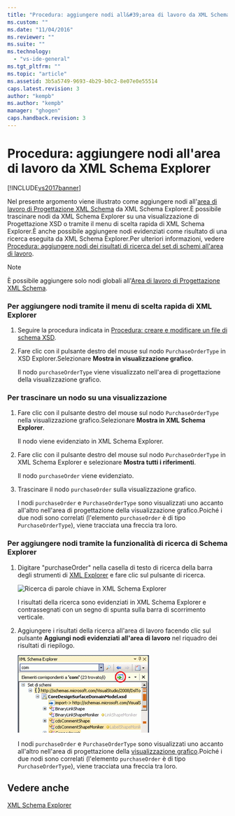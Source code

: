 ```yaml
---
title: "Procedura: aggiungere nodi all&#39;area di lavoro da XML Schema Explorer | Microsoft Docs"
ms.custom: ""
ms.date: "11/04/2016"
ms.reviewer: ""
ms.suite: ""
ms.technology: 
  - "vs-ide-general"
ms.tgt_pltfrm: ""
ms.topic: "article"
ms.assetid: 3b5a5749-9693-4b29-b0c2-8e07e0e55514
caps.latest.revision: 3
author: "kempb"
ms.author: "kempb"
manager: "ghogen"
caps.handback.revision: 3
---
```

# Procedura: aggiungere nodi all&#39;area di lavoro da XML Schema Explorer
[!INCLUDE[vs2017banner](../code-quality/includes/vs2017banner.md)]

Nel presente argomento viene illustrato come aggiungere nodi all'[area di lavoro di Progettazione XML Schema](../xml-tools/xml-schema-designer-workspace.md) da XML Schema Explorer.È possibile trascinare nodi da XML Schema Explorer su una visualizzazione di Progettazione XSD o tramite il menu di scelta rapida di XML Schema Explorer.È anche possibile aggiungere nodi evidenziati come risultato di una ricerca eseguita da XML Schema Explorer.Per ulteriori informazioni, vedere [Procedura: aggiungere nodi dei risultati di ricerca del set di schemi all'area di lavoro](../xml-tools/how-to-add-schema-set-search-result-nodes-to-the-workspace.md).  
  
> [!NOTE]
>  È possibile aggiungere solo nodi globali all'[Area di lavoro di Progettazione XML Schema](../xml-tools/xml-schema-designer-workspace.md).  
  
### Per aggiungere nodi tramite il menu di scelta rapida di XML Explorer  
  
1.  Seguire la procedura indicata in [Procedura: creare e modificare un file di schema XSD](../xml-tools/how-to-create-and-edit-an-xsd-schema-file.md).  
  
2.  Fare clic con il pulsante destro del mouse sul nodo `PurchaseOrderType` in XSD Explorer.Selezionare **Mostra in visualizzazione grafico**.  
  
     Il nodo `purchaseOrderType` viene visualizzato nell'area di progettazione della visualizzazione grafico.  
  
### Per trascinare un nodo su una visualizzazione  
  
1.  Fare clic con il pulsante destro del mouse sul nodo `PurchaseOrderType` nella visualizzazione grafico.Selezionare **Mostra in XML Schema Explorer**.  
  
     Il nodo viene evidenziato in XML Schema Explorer.  
  
2.  Fare clic con il pulsante destro del mouse sul nodo `PurchaseOrderType` in XML Schema Explorer e selezionare **Mostra tutti i riferimenti**.  
  
     Il nodo `purchaseOrder` viene evidenziato.  
  
3.  Trascinare il nodo `purchaseOrder` sulla visualizzazione grafico.  
  
     I nodi `purchaseOrder` e `PurchaseOrderType` sono visualizzati uno accanto all'altro nell'area di progettazione della visualizzazione grafico.Poiché i due nodi sono correlati \(l'elemento `purchaseOrder` è di tipo `PurchaseOrderType`\), viene tracciata una freccia tra loro.  
  
### Per aggiungere nodi tramite la funzionalità di ricerca di Schema Explorer  
  
1.  Digitare "purchaseOrder" nella casella di testo di ricerca della barra degli strumenti di [XML Explorer](../xml-tools/xml-schema-explorer.md) e fare clic sul pulsante di ricerca.  
  
     ![Ricerca di parole chiave in XML Schema Explorer](~/docs/xml-tools/media/schemaexplorersearch.gif "SchemaExplorerSearch")  
  
     I risultati della ricerca sono evidenziati in XML Schema Explorer e contrassegnati con un segno di spunta sulla barra di scorrimento verticale.  
  
2.  Aggiungere i risultati della ricerca all'area di lavoro facendo clic sul pulsante **Aggiungi nodi evidenziati all'area di lavoro** nel riquadro dei risultati di riepilogo.  
  
     ![Risultati della ricerca in XML Schema Explorer](../xml-tools/media/schemaexplorersearchresult.gif "SchemaExplorerSearchResult")  
  
     I nodi `purchaseOrder` e `PurchaseOrderType` sono visualizzati uno accanto all'altro nell'area di progettazione della [visualizzazione grafico](../xml-tools/graph-view.md).Poiché i due nodi sono correlati \(l'elemento `purchaseOrder` è di tipo `PurchaseOrderType`\), viene tracciata una freccia tra loro.  
  
## Vedere anche  
 [XML Schema Explorer](../xml-tools/xml-schema-explorer.md)
